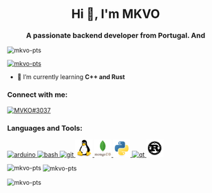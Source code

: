 <h1 align="center">Hi 👋, I'm MKVO</h1>
<h3 align="center">A passionate backend developer from Portugal. And</h3>

<p align="left"> <img src="https://komarev.com/ghpvc/?username=mkvo-pts&label=Profile%20views&color=0e75b6&style=flat" alt="mkvo-pts" /> </p>

<p align="left"> <a href="https://github.com/ryo-ma/github-profile-trophy"><img src="https://github-profile-trophy.vercel.app/?username=mkvo-pts" alt="mkvo-pts" /></a> </p>

- 🌱 I’m currently learning **C++ and Rust**

<h3 align="left">Connect with me:</h3>
<p align="left">
<a href="https://discord.gg/MVKO#3037" target="blank"><img align="center" src="https://raw.githubusercontent.com/rahuldkjain/github-profile-readme-generator/master/src/images/icons/Social/discord.svg" alt="MVKO#3037" height="30" width="40" /></a>
</p>

<h3 align="left">Languages and Tools:</h3>
<p align="left"> <a href="https://www.arduino.cc/" target="_blank"> <img src="https://cdn.worldvectorlogo.com/logos/arduino-1.svg" alt="arduino" width="40" height="40"/> </a> <a href="https://www.gnu.org/software/bash/" target="_blank"> <img src="https://www.vectorlogo.zone/logos/gnu_bash/gnu_bash-icon.svg" alt="bash" width="40" height="40"/> </a> <a href="https://git-scm.com/" target="_blank"> <img src="https://www.vectorlogo.zone/logos/git-scm/git-scm-icon.svg" alt="git" width="40" height="40"/> </a> <a href="https://www.linux.org/" target="_blank"> <img src="https://raw.githubusercontent.com/devicons/devicon/master/icons/linux/linux-original.svg" alt="linux" width="40" height="40"/> </a> <a href="https://www.mongodb.com/" target="_blank"> <img src="https://raw.githubusercontent.com/devicons/devicon/master/icons/mongodb/mongodb-original-wordmark.svg" alt="mongodb" width="40" height="40"/> </a> <a href="https://www.python.org" target="_blank"> <img src="https://raw.githubusercontent.com/devicons/devicon/master/icons/python/python-original.svg" alt="python" width="40" height="40"/> </a> <a href="https://www.qt.io/" target="_blank"> <img src="https://upload.wikimedia.org/wikipedia/commons/0/0b/Qt_logo_2016.svg" alt="qt" width="40" height="40"/> </a> <a href="https://www.rust-lang.org" target="_blank"> <img src="https://raw.githubusercontent.com/devicons/devicon/master/icons/rust/rust-plain.svg" alt="rust" width="40" height="40"/> </a> </p>

<p><img align="left" src="https://github-readme-stats.vercel.app/api/top-langs?username=mkvo-pts&show_icons=true&locale=en&layout=compact" alt="mkvo-pts" /></p>

<p>&nbsp;<img align="center" src="https://github-readme-stats.vercel.app/api?username=mkvo-pts&show_icons=true&locale=en" alt="mkvo-pts" /></p>

<p><img align="center" src="https://github-readme-streak-stats.herokuapp.com/?user=mkvo-pts&" alt="mkvo-pts" /></p>
